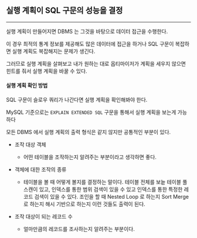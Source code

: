 ## 실행 계획이 SQL 구문의 성능을 결정

***

실행 계획이 만들어지면 DBMS 는 그것을 바탕으로 데이터 접근을 수행한다.

이 경우 최적의 통계 정보를 제공해도 많은 데이터에 접근을 하거나 SQL 구문이 복잡하면 실행 계획도 복잡해지는 문제가 생긴다.

그러므로 실행 계획을 살펴보고 내가 원하는 대로 옵티마이저가 계획을 세우지 않으면 힌트를 줘서 실행 계획을 바꿀 수 있다.  

#### 실행 계획 확인 방법

SQL 구문이 슬로우 쿼리가 나간다면 실행 계획을 확인해봐야 한다. 

MySQL 기준으로는 `EXPLAIN EXTENDED SQL` 구문을 통해서 실행 계획을 보는게 가능하다

모든 DBMS 에서 실행 계획의 출력 형식은 같지 않지만 공통적인 부분이 있다.

- 조작 대상 객체

  - 어떤 테이블을 조작하는지 알려주는 부분이라고 생각하면 좋다. 

- 객체에 대한 조작의 종류

  - 테이블을 볼 때 어떻게 볼지를 결정하는 말이다. 테이블 전체를 보늩 테이블 풀 스캔이 있고, 인덱스를 통한 범위 검색이 있을 수 있고
  인덱스를 통한 특정한 레코드 검색이 있을 수 있다. 조인을 할 때 Nested Loop 로 하는지 Sort Merge 로 하는지 해시 기반으로 하는지
  이런 것들도 출력이 된다.   

- 조작 대상이 되는 레코드 수

  - 얼마만큼의 레코드를 조사하는지 알려주는 부분이다. 
